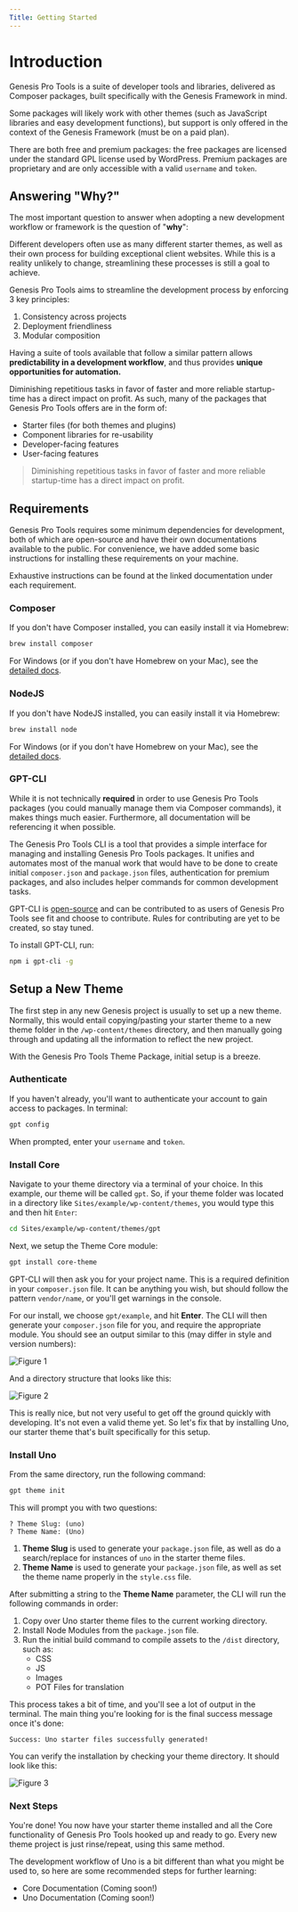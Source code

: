 ```yaml
---
Title: Getting Started
---
```


# Introduction
Genesis Pro Tools is a suite of developer tools and libraries, delivered as Composer packages, built specifically with the Genesis Framework in mind.

Some packages will likely work with other themes (such as JavaScript libraries and easy development functions), but support is only offered in the context of the Genesis Framework (must be on a paid plan).

There are both free and premium packages: the free packages are licensed under the standard GPL license used by WordPress. Premium
packages are proprietary and are only accessible with a valid `username` and `token`.

## Answering "Why?" 
The most important question to answer when adopting a new development workflow or framework is the question of "**why**":

Different developers often use as many different starter themes, as well as their own process for building exceptional client websites. While this is a reality
unlikely to change, streamlining these processes is still a goal to achieve.

Genesis Pro Tools aims to streamline the development process by enforcing 3 key principles:

1. Consistency across projects
2. Deployment friendliness
3. Modular composition

Having a suite of tools available that follow a similar pattern allows **predictability in a development workflow**, and thus provides **unique opportunities for automation.**

Diminishing repetitious tasks in favor of faster and more reliable startup-time has a direct impact on profit. As such, many of the packages that Genesis Pro Tools offers
are in the form of:
 
- Starter files (for both themes and plugins)
- Component libraries for re-usability
- Developer-facing features
- User-facing features

> Diminishing repetitious tasks in favor of faster and more reliable startup-time has a direct impact on profit.

## Requirements
Genesis Pro Tools requires some minimum dependencies for development, both of which are open-source and have their own documentations
available to the public. For convenience, we have added some basic instructions for installing these requirements on your machine.

Exhaustive instructions can be found at the linked documentation under each requirement.

### Composer
If you don't have Composer installed, you can easily install it via Homebrew:

```bash
brew install composer
```

For Windows (or if you don't have Homebrew on your Mac), see the [detailed docs](../requirements#composer).

### NodeJS
If you don't have NodeJS installed, you can easily install it via Homebrew:

```bash
brew install node
```

For Windows (or if you don't have Homebrew on your Mac), see the [detailed docs](../requirements#node).

### GPT-CLI
While it is not technically **required** in order to use Genesis Pro Tools packages (you could manually manage them via Composer commands), it makes things much easier. Furthermore, all documentation will be referencing it when possible.

The Genesis Pro Tools CLI is a tool that provides a simple interface for managing and installing Genesis Pro Tools packages. It unifies and automates
most of the manual work that would have to be done to create initial `composer.json` and `package.json` files, authentication for premium packages, and also includes helper commands
for common development tasks.

GPT-CLI is [open-source](https://github.com/cjkoepke/genesisprotools-cli) and can be contributed to as users of Genesis Pro Tools see fit and choose to contribute. Rules for contributing are yet to be created, so stay tuned.

To install GPT-CLI, run:

```bash
npm i gpt-cli -g
```

## Setup a New Theme
The first step in any new Genesis project is usually to set up a new theme. Normally, this would entail copying/pasting your starter theme to
a new theme folder in the `/wp-content/themes` directory, and then manually going through and updating all the information to reflect the new project.

With the Genesis Pro Tools Theme Package, initial setup is a breeze.

### Authenticate
If you haven't already, you'll want to authenticate your account to gain access to packages. In terminal:

```bash
gpt config
```

When prompted, enter your `username` and `token`.

### Install Core
Navigate to your theme directory via a terminal of your choice. In this example, our theme will be called `gpt`. So, if your theme folder was located in
a directory like `Sites/example/wp-content/themes`, you would type this and then hit `Enter`:

```bash
cd Sites/example/wp-content/themes/gpt
``` 

Next, we setup the Theme Core module:

```bash
gpt install core-theme
```

GPT-CLI will then ask you for your project name. This is a required definition in your `composer.json` file. It can be anything you
wish, but should follow the pattern `vendor/name`, or you'll get warnings in the console.

For our install, we choose `gpt/example`, and hit **Enter**. The CLI will then generate your `composer.json` file for you, and require the
appropriate module. You should see an output similar to this (may differ in style and version numbers):

![Figure 1](./getting-started-core-theme-figure-1.png)

And a directory structure that looks like this:

![Figure 2](./getting-started-core-theme-figure-2.png)

This is really nice, but not very useful to get off the ground quickly with developing. It's not even a valid theme yet. So let's fix that
by installing Uno, our starter theme that's built specifically for this setup.

### Install Uno
From the same directory, run the following command:

```bash
gpt theme init
```

This will prompt you with two questions:

```
? Theme Slug: (uno)
? Theme Name: (Uno)
```

1. **Theme Slug** is used to generate your `package.json` file, as well as do a search/replace for instances of `uno` in the starter theme files.
2. **Theme Name** is used to generate your `package.json` file, as well as set the theme name properly in the `style.css` file.

After submitting a string to the **Theme Name** parameter, the CLI will run the following commands in order:

1. Copy over Uno starter theme files to the current working directory.
2. Install Node Modules from the `package.json` file.
3. Run the initial build command to compile assets to the `/dist` directory, such as:
	- CSS
	- JS
	- Images
	- POT Files for translation
	
This process takes a bit of time, and you'll see a lot of output in the terminal. The main thing you're looking for is the final success message
once it's done:

```
Success: Uno starter files successfully generated!
```

You can verify the installation by checking your theme directory. It should look like this:

![Figure 3](./getting-started-core-theme-figure-3.png)

### Next Steps
You're done! You now have your starter theme installed and all the Core functionality of Genesis Pro Tools hooked up and ready to go. Every new
theme project is just rinse/repeat, using this same method.
 
The development workflow of Uno is a bit different than what you might be used to, so here are some recommended steps for further learning:

- Core Documentation (Coming soon!)
- Uno Documentation (Coming soon!)
